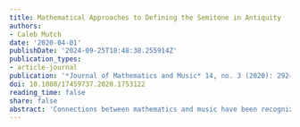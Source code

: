 ```yaml
---
title: Mathematical Approaches to Defining the Semitone in Antiquity
authors:
- Caleb Mutch
date: '2020-04-01'
publishDate: '2024-09-25T18:48:38.255914Z'
publication_types:
- article-journal
publication: '*Journal of Mathematics and Music* 14, no. 3 (2020): 292–306'
doi: 10.1080/17459737.2020.1753122
reading_time: false
share: false
abstract: 'Connections between mathematics and music have been recognized since the days of Ancient Greece. The Pythagoreans’ association of musical intervals with integer ratios is so well known that it occludes the great variety of approaches to the music-mathematical relationship in Ancient Greece and Rome. The present article uncovers this diversity by examining how authors from Antiquity used one mathematical element – the number series 16, 17, 18 – to serve different ends. The number 17 provides the simplest way to divide the 9:8 whole tone into two parts, but the status of those two parts was debated, as was their relationship to the standard 256:243 semitone of Greek theory. I account for this diversity by appealing to the contexts in which the authors wrote – music treatises vs. commentaries on Plato’s _Timaeus_ – and to the importance placed on mathematics in Neoplatonist curricula. The article concludes by examining how confusion regarding the 16, 17, 18 series lingered even in the medieval period due to ambiguities in Boethius’s _De institutione musica_, and how medieval authors eventually superseded the debate through a Euclid-inspired geometric division of the 9:8 ratio.'
---
```

